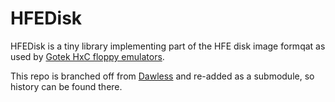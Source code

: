 # HFEDisk

HFEDisk is a tiny library implementing part of the HFE disk image formqat
as used by [Gotek HxC floppy emulators](https://hxc2001.com/docs/gotek-floppy-emulator-hxc-firmware/pages/emulation-from-images.html).

This repo is branched off from [Dawless](https://github.com/egasimus/dawless)
and re-added as a submodule, so history can be found there.
